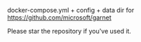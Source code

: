 docker-compose.yml + config + data dir for https://github.com/microsoft/garnet

Please star the repository if you've used it.
